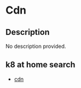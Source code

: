 # Cdn

## Description

No description provided.

## k8 at home search

- [cdn](https://nanne.dev/k8s-at-home-search/#/cdn)
